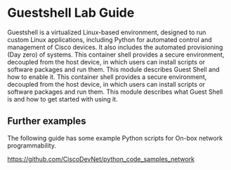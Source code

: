 # Guestshell Lab Guide

Guestshell is a virtualized Linux-based environment, designed to run custom Linux applications, including Python for automated control and management of Cisco devices. It also includes the automated provisioning (Day zero) of systems. This container shell provides a secure environment, decoupled from the host device, in which users can install scripts or software packages and run them.
This module describes Guest Shell and how to enable it. This container shell provides a secure environment, decoupled from the host device, in which users can install scripts or software packages and run them.
This module describes what Guest Shell is and how to get started with using it.


## Further examples

The following guide has some example Python scripts for On-box network programmability.  

https://github.com/CiscoDevNet/python_code_samples_network
